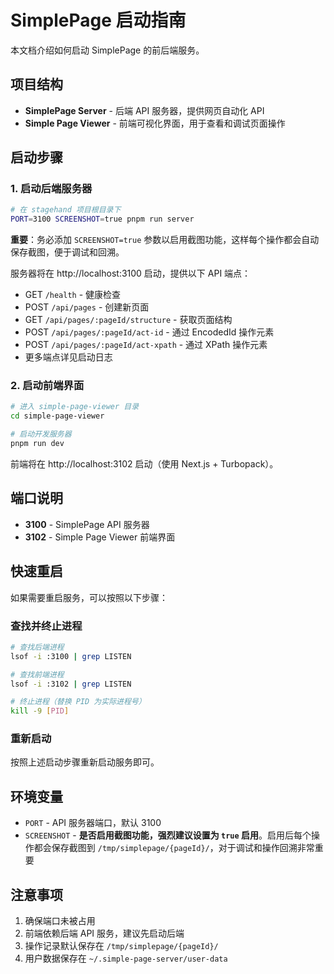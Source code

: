 # SimplePage 启动指南

本文档介绍如何启动 SimplePage 的前后端服务。

## 项目结构

- **SimplePage Server** - 后端 API 服务器，提供网页自动化 API
- **Simple Page Viewer** - 前端可视化界面，用于查看和调试页面操作

## 启动步骤

### 1. 启动后端服务器

```bash
# 在 stagehand 项目根目录下
PORT=3100 SCREENSHOT=true pnpm run server
```

**重要**：务必添加 `SCREENSHOT=true` 参数以启用截图功能，这样每个操作都会自动保存截图，便于调试和回溯。

服务器将在 http://localhost:3100 启动，提供以下 API 端点：
- GET `/health` - 健康检查
- POST `/api/pages` - 创建新页面
- GET `/api/pages/:pageId/structure` - 获取页面结构
- POST `/api/pages/:pageId/act-id` - 通过 EncodedId 操作元素
- POST `/api/pages/:pageId/act-xpath` - 通过 XPath 操作元素
- 更多端点详见启动日志

### 2. 启动前端界面

```bash
# 进入 simple-page-viewer 目录
cd simple-page-viewer

# 启动开发服务器
pnpm run dev
```

前端将在 http://localhost:3102 启动（使用 Next.js + Turbopack）。

## 端口说明

- **3100** - SimplePage API 服务器
- **3102** - Simple Page Viewer 前端界面

## 快速重启

如果需要重启服务，可以按照以下步骤：

### 查找并终止进程

```bash
# 查找后端进程
lsof -i :3100 | grep LISTEN

# 查找前端进程  
lsof -i :3102 | grep LISTEN

# 终止进程（替换 PID 为实际进程号）
kill -9 [PID]
```

### 重新启动

按照上述启动步骤重新启动服务即可。

## 环境变量

- `PORT` - API 服务器端口，默认 3100
- `SCREENSHOT` - **是否启用截图功能，强烈建议设置为 `true` 启用**。启用后每个操作都会保存截图到 `/tmp/simplepage/{pageId}/`，对于调试和操作回溯非常重要

## 注意事项

1. 确保端口未被占用
2. 前端依赖后端 API 服务，建议先启动后端
3. 操作记录默认保存在 `/tmp/simplepage/{pageId}/`
4. 用户数据保存在 `~/.simple-page-server/user-data`